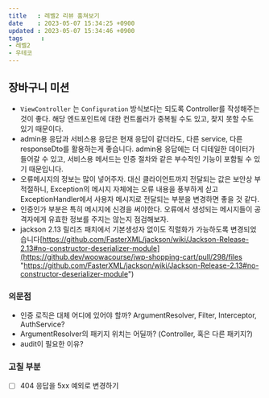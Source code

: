 ```yaml
---
title   : 레벨2 리뷰 훔쳐보기
date    : 2023-05-07 15:34:25 +0900
updated : 2023-05-07 15:34:46 +0900
tags     : 
- 레벨2
- 우테코
---
```


## 장바구니 미션

- `ViewController` 는 `Configuration` 방식보다는 되도록 Controller를 작성해주는 것이 좋다. 해당 엔드포인트에 대한 컨트롤러가 중복될 수도 있고, 찾지 못할 수도 있기 때문이다.
- admin용 응답과 서비스용 응답은 현재 응답이 같더라도, 다른 service, 다른 responseDto를 활용하는게 좋습니다.  admin용 응답에는 더 디테일한 데이터가 들어갈 수 있고, 서비스용 메서드는 인증 절차와 같은 부수적인 기능이 포함될 수 있기 때문입니다.
- 오류메시지의 정보는 많이 넣어주자. 대신 클라이언트까지 전달되는 값은 보안상 부적절하니, Exception의 메시지 자체에는 오류 내용을 풍부하게 싣고 ExceptionHandler에서 사용자 메시지로 전달되는 부분을 변경하면 좋을 것 같다.
- 인증인가 부분은 특히 메시지에 신경을 써야한다. 오류에서 생성되는 메시지들이 공격자에게 유효한 정보를 주지는 않는지 점검해보자.
- jackson 2.13 릴리즈 패치에서 기본생성자 없이도 직렬화가 가능하도록 변경되었습니다[https://github.com/FasterXML/jackson/wiki/Jackson-Release-2.13#no-constructor-deserializer-module](https://github.dev/woowacourse/jwp-shopping-cart/pull/298/files "https://github.com/FasterXML/jackson/wiki/Jackson-Release-2.13#no-constructor-deserializer-module")

### 의문점
- 인증 로직은 대체 어디에 있어야 할까? ArgumentResolver, Filter, Interceptor, AuthService?
- ArgumentResolver의 패키지 위치는 어딜까? (Controller, 혹은 다른 패키지?)
- audit이 필요한 이유?

### 고칠 부분
- [ ] 404 응답을 5xx 예외로 변경하기